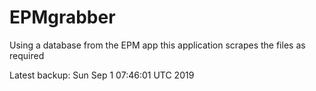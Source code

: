 # EPMgrabber
Using a database from the EPM app this application scrapes the files as required


Latest backup: Sun Sep 1 07:46:01 UTC 2019
